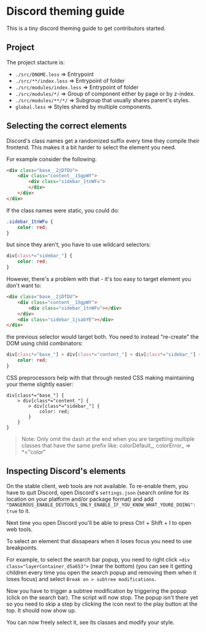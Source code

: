 # Discord theming guide

This is a tiny discord theming guide to get contributors started.

## Project

The project stacture is:

- `./src/DNOME.less` => Entrypoint
- `./src/**/index.less` => Entrypoint of folder
- `./src/modules/index.less` => Entrypoint of folder
- `./src/modules/*/` => Group of component either by page or by z-index.
- `./src/modules/**/*/` => Subgroup that usually shares parent's styles.
- `global.less` => Styles shared by multiple components.

## Selecting the correct elements

Discord's class names get a randomized suffix every time they compile their frontend.
This makes it a bit harder to select the element you need.

For example consider the following:

```html
<div class="base__2jDfDU">
    <div class="content__1SgpWY">
        <div class="sidebar_1tnWFu">
        </div>
    </div>
</div>
```

If the class names were static, you could do:

```css
.sidebar_1tnWFu {
    color: red;
}
```

but since they aren't, you have to use wildcard selectors:

```css
div[class*="sidebar_"] {
    color: red;
}
```

However, there's a problem with that - it's too easy to target element you don't want to:

```html
<div class="base__2jDfDU">
    <div class="content__1SgpWY">
        <div class="sidebar_1tnWFu"></div>
    </div>
    <div class="sidebar_1jsabYE"></div>
</div>
```

the previous selector would target both. You need to instead "re-create" the DOM using child combinators:

```css
div[class*="base_"] > div[class*="content_"] > div[class*="sidebar_"] {
    color: red;
}
```

CSS preprocessors help with that through nested CSS making maintaining your theme slightly easier:

```less
div[class*="base_"] {
    > div[class*="content_"] {
        > div[class*="sidebar_"] {
            color: red;
        }
    }
}
```

> Note: Only omit the dash at the end when you are targetting multiple classes that have the same prefix like: colorDefault_, colorError_ => *="color"

## Inspecting Discord's elements

On the stable client, web tools are not available. To re-enable them, you have to quit Discord, open Discord's `settings.json` (search online for its location on your platform and/or package format) and add `"DANGEROUS_ENABLE_DEVTOOLS_ONLY_ENABLE_IF_YOU_KNOW_WHAT_YOURE_DOING": true` to it.

Next time you open Discord you'll be able to press Ctrl + Shift + I to open web tools.

To select an element that dissapears when it loses focus you need to use breakpoints.

For example, to select the search bar popup, you need to right click `<div class="layerContainer_d5a653">` (near the bottom) (you can see it getting children every time you open the search popup and removing them when it loses focus) and select `Break on > subtree modifications`.

Now you have to trigger a subtree modification by triggering the popup (click on the search bar). The script will now stop. The popup isn't there yet so you need to skip a step by clicking the icon next to the play button at the top. It should now show up.

You can now freely select it, see its classes and modify your style.
